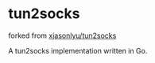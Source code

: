 # tun2socks

forked from [xjasonlyu/tun2socks](https://github.com/xjasonlyu/tun2socks)

A tun2socks implementation written in Go.

